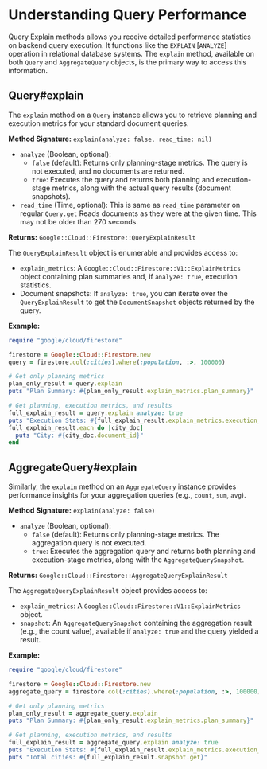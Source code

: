 # Understanding Query Performance

Query Explain methods allows you receive detailed performance statistics on backend query execution. It functions like the `EXPLAIN` \[`ANALYZE`\] operation in relational database systems. The `explain` method, available on both `Query` and `AggregateQuery` objects, is the primary way to access this information. 

## Query#explain

The `explain` method on a `Query` instance allows you to retrieve planning and execution metrics for your standard document queries.

**Method Signature:** `explain(analyze: false, read_time: nil)`

*   `analyze` (Boolean, optional):
    *   `false` (default): Returns only planning-stage metrics. The query is not executed, and no documents are returned.
    *   `true`: Executes the query and returns both planning and execution-stage metrics, along with the actual query results (document snapshots).
*   `read_time` (Time, optional): This is same as `read_time` parameter on regular `Query.get` Reads documents as they were at the given time. This may not be older than 270 seconds. 

**Returns:** `Google::Cloud::Firestore::QueryExplainResult`

The `QueryExplainResult` object is enumerable and provides access to:
*   `explain_metrics`: A `Google::Cloud::Firestore::V1::ExplainMetrics` object containing plan summaries and, if `analyze: true`, execution statistics.
*   Document snapshots: If `analyze: true`, you can iterate over the `QueryExplainResult` to get the `DocumentSnapshot` objects returned by the query.

**Example:**

```ruby
require "google/cloud/firestore"

firestore = Google::Cloud::Firestore.new
query = firestore.col(:cities).where(:population, :>, 100000)

# Get only planning metrics
plan_only_result = query.explain
puts "Plan Summary: #{plan_only_result.explain_metrics.plan_summary}"

# Get planning, execution metrics, and results
full_explain_result = query.explain analyze: true
puts "Execution Stats: #{full_explain_result.explain_metrics.execution_stats}"
full_explain_result.each do |city_doc|
  puts "City: #{city_doc.document_id}"
end
```

## AggregateQuery#explain

Similarly, the `explain` method on an `AggregateQuery` instance provides performance insights for your aggregation queries (e.g., `count`, `sum`, `avg`).

**Method Signature:** `explain(analyze: false)`

*   `analyze` (Boolean, optional):
    *   `false` (default): Returns only planning-stage metrics. The aggregation query is not executed.
    *   `true`: Executes the aggregation query and returns both planning and execution-stage metrics, along with the `AggregateQuerySnapshot`.

**Returns:** `Google::Cloud::Firestore::AggregateQueryExplainResult`

The `AggregateQueryExplainResult` object provides access to:
*   `explain_metrics`: A `Google::Cloud::Firestore::V1::ExplainMetrics` object.
*   `snapshot`: An `AggregateQuerySnapshot` containing the aggregation result (e.g., the count value), available if `analyze: true` and the query yielded a result.

**Example:**

```ruby
require "google/cloud/firestore"

firestore = Google::Cloud::Firestore.new
aggregate_query = firestore.col(:cities).where(:population, :>, 100000).aggregate_query.add_count

# Get only planning metrics
plan_only_result = aggregate_query.explain
puts "Plan Summary: #{plan_only_result.explain_metrics.plan_summary}"

# Get planning, execution metrics, and results
full_explain_result = aggregate_query.explain analyze: true
puts "Execution Stats: #{full_explain_result.explain_metrics.execution_stats}"
puts "Total cities: #{full_explain_result.snapshot.get}"
```
